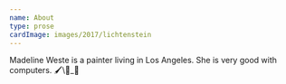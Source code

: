 ```yaml
---
name: About
type: prose
cardImage: images/2017/lichtenstein
---
```


Madeline Weste is a painter living in Los Angeles. She is very good with
computers. 🖌️\\🤖_🎨
